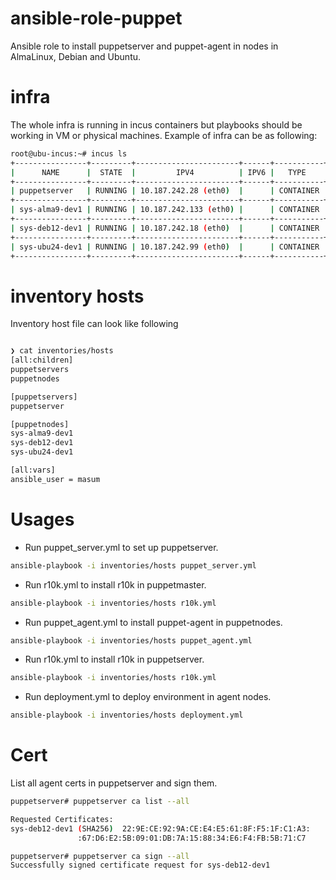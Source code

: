 # ansible-role-puppet
Ansible role to install puppetserver and puppet-agent in nodes in AlmaLinux,
Debian and Ubuntu.

# infra
The whole infra is running in incus containers but playbooks should be working
in VM or physical machines. Example of infra can be as following:

```bash
root@ubu-incus:~# incus ls
+----------------+---------+-----------------------+------+-----------+-----------+
|      NAME      |  STATE  |         IPV4          | IPV6 |   TYPE    | SNAPSHOTS |
+----------------+---------+-----------------------+------+-----------+-----------+
| puppetserver   | RUNNING | 10.187.242.28 (eth0)  |      | CONTAINER | 0         |
+----------------+---------+-----------------------+------+-----------+-----------+
| sys-alma9-dev1 | RUNNING | 10.187.242.133 (eth0) |      | CONTAINER | 0         |
+----------------+---------+-----------------------+------+-----------+-----------+
| sys-deb12-dev1 | RUNNING | 10.187.242.18 (eth0)  |      | CONTAINER | 0         |
+----------------+---------+-----------------------+------+-----------+-----------+
| sys-ubu24-dev1 | RUNNING | 10.187.242.99 (eth0)  |      | CONTAINER | 0         |
+----------------+---------+-----------------------+------+-----------+-----------+
```

# inventory hosts
Inventory host file can look like following

```bash

❯ cat inventories/hosts
[all:children]
puppetservers
puppetnodes

[puppetservers]
puppetserver

[puppetnodes]
sys-alma9-dev1
sys-deb12-dev1
sys-ubu24-dev1

[all:vars]
ansible_user = masum

```
# Usages

- Run puppet_server.yml to set up puppetserver.
```bash
ansible-playbook -i inventories/hosts puppet_server.yml
```

- Run r10k.yml to install r10k in puppetmaster.
```bash
ansible-playbook -i inventories/hosts r10k.yml
```

- Run puppet_agent.yml to install puppet-agent in puppetnodes.
```bash
ansible-playbook -i inventories/hosts puppet_agent.yml
```

- Run r10k.yml to install r10k in puppetserver.
```bash
ansible-playbook -i inventories/hosts r10k.yml
```

- Run deployment.yml to deploy environment in agent nodes.
```bash
ansible-playbook -i inventories/hosts deployment.yml
```

# Cert
List all agent certs in puppetserver and sign them.

```bash
puppetserver# puppetserver ca list --all

Requested Certificates:
sys-deb12-dev1 (SHA256)  22:9E:CE:92:9A:CE:E4:E5:61:8F:F5:1F:C1:A3:
               :67:D6:E2:5B:09:01:DB:7A:15:88:34:E6:F4:FB:5B:71:C7

puppetserver# puppetserver ca sign --all
Successfully signed certificate request for sys-deb12-dev1

```
